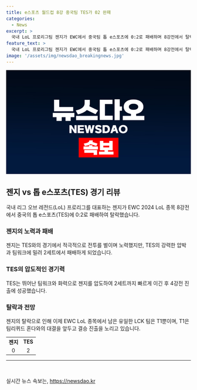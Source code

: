 ```yaml
---
title: e스포츠 월드컵 8강 중국팀 TES가 02 완패
categories:
  - News
excerpt: >
  국내 LoL 프로리그팀 젠지가 EWC에서 중국팀 톱 e스포츠에 0:2로 패배하며 8강전에서 탈락했다. 경기 중 젠지는 상대의 강력한 압박에 대응하려고 했지만, TES의 팀워크와 화력에 힘들어하며 패배를 경험했다. 이에 T1이 유일하게 대진표에 남았는데, 이 팀은 4강전에서 북미의 팀리퀴드 혼다와 대결할 예정이다.
feature_text: >
  국내 LoL 프로리그팀 젠지가 EWC에서 중국팀 톱 e스포츠에 0:2로 패배하며 8강전에서 탈락했다. 경기 중 젠지는 상대의 강력한 압박에 대응하려고 했지만, TES의 팀워크와 화력에 힘들어하며 패배를 경험했다. 이에 T1이 유일하게 대진표에 남았는데, 이 팀은 4강전에서 북미의 팀리퀴드 혼다와 대결할 예정이다.
image: '/assets/img/newsdao_breakingnews.jpg'
---
```


<p><img src="/assets/img/newsdao_breakingnews.jpg" alt="cryptoinkorea 속보" /></p>

<h2 data-ke-size="size26">젠지 vs 톱 e스포츠(TES) 경기 리뷰</h2>

<p data-ke-size="size16">국내 리그 오브 레전드(LoL) 프로리그를 대표하는 젠지가 EWC 2024 LoL 종목 8강전에서 중국의 톱 e스포츠(TES)에 0:2로 패배하여 탈락했습니다.</p>

<h3>젠지의 노력과 패배</h3>

<p data-ke-size="size16">젠지는 TES와의 경기에서 적극적으로 전투를 벌이며 노력했지만, TES의 강력한 압박과 팀워크에 밀려 2세트에서 패배하게 되었습니다.</p>

<h3>TES의 압도적인 경기력</h3>

<p data-ke-size="size16">TES는 뛰어난 팀워크와 화력으로 젠지를 압도하여 2세트까지 빠르게 이긴 후 4강전 진출에 성공했습니다.</p>

<h3>탈락과 전망</h3>

<p data-ke-size="size16">젠지의 탈락으로 인해 이제 EWC LoL 종목에서 남은 유일한 LCK 팀은 T1뿐이며, T1은 팀리퀴드 혼다와의 대결을 앞두고 결승 진출을 노리고 있습니다.</p>

<table>
    <tr>
        <td style="text-align: center; height: 17px;"><b>젠지</b></td>
        <td style="text-align: center; height: 17px;"><b>TES</b></td>
    </tr>
    <tr>
        <td style="text-align: center; height: 17px;">0</td>
        <td style="text-align: center; height: 17px;">2</td>
    </tr>
</table>

<hr>

<p data-ke-size="size16">&nbsp;</p>
실시간 뉴스 속보는, <a href="https://newsdao.kr" rel="dofollow">https://newsdao.kr</a>


